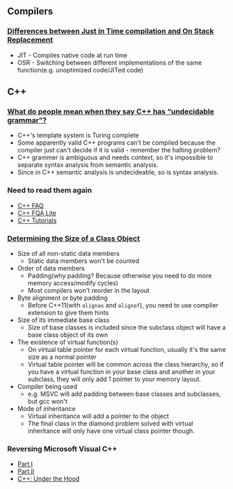 ## Compilers

### [Differences between Just in Time compilation and On Stack Replacement](http://stackoverflow.com/questions/9105505/differences-between-just-in-time-compilation-and-on-stack-replacement/9105846#9105846)

* JIT - Compiles native code at run time
* OSR - Switching between different implementations of the same function(e.g. unoptimized code/JITed code)

## C++

### [What do people mean when they say C++ has “undecidable grammar”?](http://stackoverflow.com/questions/794015/what-do-people-mean-when-they-say-c-has-undecidable-grammar/794116#794116)

* C++'s template system is Turing complete
* Some apparently valid C++ programs can't be compiled because the compiler just can't decide if it is valid - remember the halting problem?
* C++ grammer is ambiguous and needs context, so it's impossible to separate syntax analysis from semantic analysis.
* Since in C++ semantic analysis is undecideable, so is syntax analysis.

### Need to read them again

* [C++ FAQ](https://isocpp.org/faq)
* [C++ FQA Lite](http://yosefk.com/c++fqa/)
* [C++ Tutorials](http://www.cprogramming.com/tutorial/)

### [Determining the Size of a Class Object](http://www.cprogramming.com/tutorial/size_of_class_object.html)

* Size of all non-static data members
  * Static data members won't be counted
* Order of data members
  * Padding(why padding? Because otherwise you need to do more memory access/modify cycles)
  * Most compilers won't reorder in the layout
* Byte alignment or byte padding
  * Before C++11(with `alignas` and `alignof`), you need to use complier extension to give them hints
* Size of its immediate base class
  * Size of base classes is included since the subclass object will have a base class object of its own
* The existence of virtual function(s)
  * On virtual table pointer for each virtual function, usually it's the same size as a normal pointer
  * Virtual table pointer will be common across the class hierarchy, so if you have a virtual function in your base class and another in your subclass, they will only add 1 pointer to your memory layout.
* Compiler being used
  * e.g. MSVC will add padding between base classes and subclasses, but gcc won't
* Mode of inheritance
  * Virtual inheritance will add a pointer to the object
  * The final class in the diamond problem solved with virtual inheritance will only have one virtual class pointer though.

### Reversing Microsoft Visual C++

* [Part I](http://www.openrce.org/articles/full_view/21)
* [Part II](http://www.openrce.org/articles/full_view/23)
* [C++: Under the Hood](http://www.openrce.org/articles/files/jangrayhood.pdf)